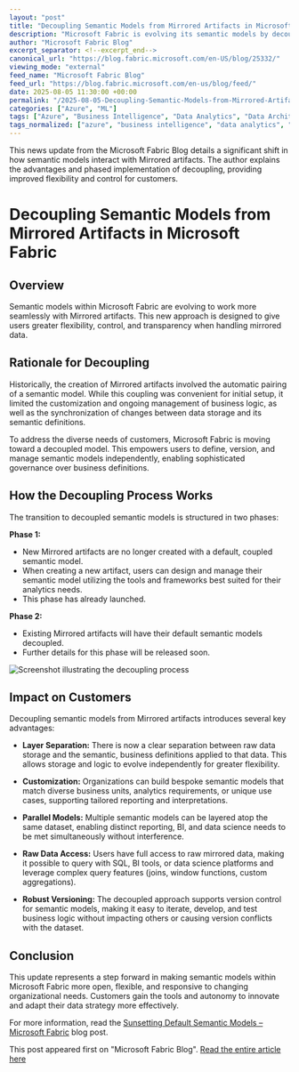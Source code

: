 ```yaml
---
layout: "post"
title: "Decoupling Semantic Models from Mirrored Artifacts in Microsoft Fabric"
description: "Microsoft Fabric is evolving its semantic models by decoupling them from Mirrored artifacts. This change increases flexibility and transparency in data modeling, allowing customers to independently define, version, and manage semantic models on mirrored data. The update enables tailored analytics, improved access, and better organizational agility."
author: "Microsoft Fabric Blog"
excerpt_separator: <!--excerpt_end-->
canonical_url: "https://blog.fabric.microsoft.com/en-US/blog/25332/"
viewing_mode: "external"
feed_name: "Microsoft Fabric Blog"
feed_url: "https://blog.fabric.microsoft.com/en-us/blog/feed/"
date: 2025-08-05 11:30:00 +00:00
permalink: "/2025-08-05-Decoupling-Semantic-Models-from-Mirrored-Artifacts-in-Microsoft-Fabric.html"
categories: ["Azure", "ML"]
tags: ["Azure", "Business Intelligence", "Data Analytics", "Data Architecture", "Data Modeling", "Data Science", "Microsoft Fabric", "Mirrored Artifacts", "ML", "News", "Semantic Models", "SQL", "Versioning"]
tags_normalized: ["azure", "business intelligence", "data analytics", "data architecture", "data modeling", "data science", "microsoft fabric", "mirrored artifacts", "ml", "news", "semantic models", "sql", "versioning"]
---
```


This news update from the Microsoft Fabric Blog details a significant shift in how semantic models interact with Mirrored artifacts. The author explains the advantages and phased implementation of decoupling, providing improved flexibility and control for customers.<!--excerpt_end-->

# Decoupling Semantic Models from Mirrored Artifacts in Microsoft Fabric

## Overview

Semantic models within Microsoft Fabric are evolving to work more seamlessly with Mirrored artifacts. This new approach is designed to give users greater flexibility, control, and transparency when handling mirrored data.

## Rationale for Decoupling

Historically, the creation of Mirrored artifacts involved the automatic pairing of a semantic model. While this coupling was convenient for initial setup, it limited the customization and ongoing management of business logic, as well as the synchronization of changes between data storage and its semantic definitions.

To address the diverse needs of customers, Microsoft Fabric is moving toward a decoupled model. This empowers users to define, version, and manage semantic models independently, enabling sophisticated governance over business definitions.

## How the Decoupling Process Works

The transition to decoupled semantic models is structured in two phases:

**Phase 1:**

- New Mirrored artifacts are no longer created with a default, coupled semantic model.
- When creating a new artifact, users can design and manage their semantic model utilizing the tools and frameworks best suited for their analytics needs.
- This phase has already launched.

**Phase 2:**

- Existing Mirrored artifacts will have their default semantic models decoupled.
- Further details for this phase will be released soon.

![Screenshot illustrating the decoupling process](//dataplatformblogwebfd-d3h9cbawf0h8ecgf.b01.azurefd.net/wp-content/uploads/2025/07/Screenshot-2025-07-23-142007-300x156.png)

## Impact on Customers

Decoupling semantic models from Mirrored artifacts introduces several key advantages:

- **Layer Separation:** There is now a clear separation between raw data storage and the semantic, business definitions applied to that data. This allows storage and logic to evolve independently for greater flexibility.

- **Customization:** Organizations can build bespoke semantic models that match diverse business units, analytics requirements, or unique use cases, supporting tailored reporting and interpretations.

- **Parallel Models:** Multiple semantic models can be layered atop the same dataset, enabling distinct reporting, BI, and data science needs to be met simultaneously without interference.

- **Raw Data Access:** Users have full access to raw mirrored data, making it possible to query with SQL, BI tools, or data science platforms and leverage complex query features (joins, window functions, custom aggregations).

- **Robust Versioning:** The decoupled approach supports version control for semantic models, making it easy to iterate, develop, and test business logic without impacting others or causing version conflicts with the dataset.

## Conclusion

This update represents a step forward in making semantic models within Microsoft Fabric more open, flexible, and responsive to changing organizational needs. Customers gain the tools and autonomy to innovate and adapt their data strategy more effectively.

For more information, read the [Sunsetting Default Semantic Models – Microsoft Fabric](https://blog.fabric.microsoft.com/en-us/blog/sunsetting-default-semantic-models-microsoft-fabric/) blog post.

This post appeared first on "Microsoft Fabric Blog". [Read the entire article here](https://blog.fabric.microsoft.com/en-US/blog/25332/)
